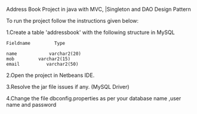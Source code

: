 Address Book Project in java with MVC, |Singleton and DAO Design Pattern


To run the project follow the instructions given below:

1.Create a table 'addressbook' with the following structure in MySQL

	Fieldname         Type
	
	name		    varchar2(20)
	mob		    varchar2(15)
	email		   varchar2(50)

2.Open the project in Netbeans IDE.

3.Resolve the jar file issues if any. (MySQL Driver)

4.Change the  file dbconfig.properties as per your database name ,user name and password